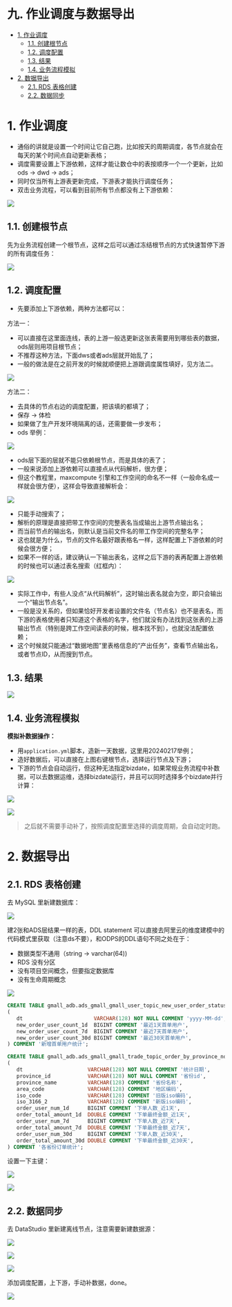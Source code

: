 # 九. 作业调度与数据导出 <!-- omit from toc -->

- [1. 作业调度](#1-作业调度)
  - [1.1. 创建根节点](#11-创建根节点)
  - [1.2. 调度配置](#12-调度配置)
  - [1.3. 结果](#13-结果)
  - [1.4. 业务流程模拟](#14-业务流程模拟)
- [2. 数据导出](#2-数据导出)
  - [2.1. RDS 表格创建](#21-rds-表格创建)
  - [2.2. 数据同步](#22-数据同步)


# 1. 作业调度

- 通俗的讲就是设置一个时间让它自己跑，比如按天的周期调度，各节点就会在每天的某个时间点自动更新表格；
- 调度需要设置上下游依赖，这样才能让数仓中的表按顺序一个一个更新，比如 ods -> dwd -> ads；
- 同时仅当所有上游表更新完成，下游表才能执行调度任务；
- 双击业务流程，可以看到目前所有节点都没有上下游依赖：

![](assets/2024-01-29-00-41-46.png)

## 1.1. 创建根节点

先为业务流程创建一个根节点，这样之后可以通过冻结根节点的方式快速暂停下游的所有调度任务：

![](assets/2024-01-29-00-47-26.png)

## 1.2. 调度配置

- 先要添加上下游依赖，两种方法都可以：

方法一：
- 可以直接在这里面连线，表的上游一般选更新这张表需要用到哪些表的数据，ods层则用项目根节点；
- 不推荐这种方法，下面dws或者ads层就开始乱了；
- 一般的做法是在之前开发的时候就顺便把上游跟调度属性填好，见方法二。

![](assets/2024-01-29-00-54-42.png)

方法二：
- 去具体的节点右边的调度配置，把该填的都填了；
- 保存 -> 体检
- 如果做了生产开发环境隔离的话，还需要做一步发布；
- ods 举例：

![](assets/2024-01-29-01-09-48.png)

- ods层下面的层就不能只依赖根节点，而是具体的表了；
- 一般来说添加上游依赖可以直接点从代码解析，很方便；
- 但这个教程里，maxcompute 引擎和工作空间的命名不一样（一般命名成一样就会很方便），这样会导致直接解析会：

![](assets/2024-01-29-01-17-52.png)

- 只能手动搜索了；
- 解析的原理是直接把带工作空间的完整表名当成输出上游节点输出名；
- 而当前节点的输出名，则默认是当前文件名的带工作空间的完整名字；
- 这也就是为什么，节点的文件名最好跟表格名一样，这样配置上下游依赖的时候会很方便；
- 如果不一样的话，建议确认一下输出表名，这样之后下游的表再配置上游依赖的时候也可以通过表名搜索（红框内）：

![](assets/2024-01-29-01-22-37.png)

- 实际工作中，有些人没点“从代码解析”，这时输出表名就会为空，即只会输出一个“输出节点名”。
- 一般是没关系的，但如果恰好开发者设置的文件名（节点名）也不是表名，而下游的表格使用者只知道这个表格的名字，他们就没有办法找到这张表的上游输出节点（特别是跨工作空间读表的时候，根本找不到），也就没法配置依赖；
- 这个时候就只能通过“数据地图”里表格信息的“产出任务”，查看节点输出名，或者节点ID，从而搜到节点。

## 1.3. 结果

![](assets/2024-02-18-22-34-36.png)

## 1.4. 业务流程模拟

**模拟补数据操作：**
- 用```application.yml```脚本，造新一天数据，这里用20240217举例；
- 造好数据后，可以直接在上图右键根节点，选择运行节点及下游；
- 下游的节点会自动运行，但这种无法指定bizdate，如果常规业务流程中补数据，可以去数据运维，选择bizdate运行，并且可以同时选择多个bizdate并行计算：

![](assets/2024-02-18-22-44-34.png)

![](assets/2024-02-18-22-45-01.png)

> 之后就不需要手动补了，按照调度配置里选择的调度周期，会自动定时跑。


# 2. 数据导出

## 2.1. RDS 表格创建

去 MySQL 里新建数据库：

![](assets/2024-02-18-22-56-09.png)

建2张和ADS层结果一样的表，DDL statement 可以直接去阿里云的维度建模中的代码模式里获取（注意ds不要），和ODPS的DDL语句不同之处在于：
- 数据类型不通用（string -> varchar(64))
- RDS 没有分区
- 没有项目空间概念，但要指定数据库
- 没有生命周期概念

![](assets/2024-02-18-23-17-31.png)

```SQL
CREATE TABLE gmall_adb.ads_gmall_gmall_user_topic_new_user_order_status_nd
(
   dt                       VARCHAR(128) NOT NULL COMMENT 'yyyy-MM-dd',
   new_order_user_count_1d  BIGINT COMMENT '最近1天首单用户',
   new_order_user_count_7d  BIGINT COMMENT '最近7天首单用户',
   new_order_user_count_30d BIGINT COMMENT '最近30天首单用户',
) COMMENT '新增首单用户统计';

CREATE TABLE gmall_adb.ads_gmall_gmall_trade_topic_order_by_province_nd
(
   dt                     VARCHAR(128) NOT NULL COMMENT '统计日期',
   province_id            VARCHAR(128) NOT NULL COMMENT '省份id',
   province_name          VARCHAR(128) COMMENT '省份名称',
   area_code              VARCHAR(128) COMMENT '地区编码',
   iso_code               VARCHAR(128) COMMENT '旧版iso编码',
   iso_3166_2             VARCHAR(128) COMMENT '新版iso编码',
   order_user_num_1d      BIGINT COMMENT '下单人数_近1天',
   order_total_amount_1d  DOUBLE COMMENT '下单最终金额_近1天',
   order_user_num_7d      BIGINT COMMENT '下单人数_近7天',
   order_total_amount_7d  DOUBLE COMMENT '下单最终金额_近7天',
   order_user_num_30d     BIGINT COMMENT '下单人数_近30天',
   order_total_amount_30d DOUBLE COMMENT '下单最终金额_近30天',
) COMMENT '各省份订单统计';
```

设置一下主键：

![](assets/2024-02-18-23-32-35.png)

![](assets/2024-02-18-23-32-52.png)

## 2.2. 数据同步

去 DataStudio 里新建离线节点，注意需要新建数据源：

![](assets/2024-02-18-23-09-23.png)

![](assets/2024-02-18-23-20-48.png)

![](assets/2024-02-18-23-25-50.png)

添加调度配置，上下游，手动补数据，done。

![](assets/2024-02-18-23-36-05.png)